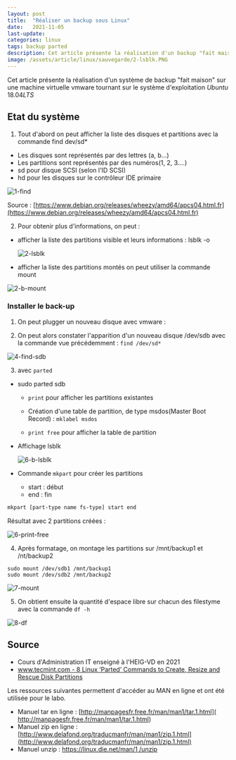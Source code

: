 ```yaml
---
layout: post
title:  "Réaliser un backup sous Linux"
date:   2021-11-05
last-update: 
categories: linux
tags: backup parted
description: Cet article présente la réalisation d'un backup "fait maison" sous le système d'exploitation Ubuntu 18.04 LTS
image: /assets/article/linux/sauvegarde/2-lsblk.PNG
---
```


Cet article présente la réalisation d'un système de backup "fait maison" sur une machine virtuelle vmware tournant sur le système d'exploitation *Ubuntu* 18.04*LTS* 



## Etat du système

1) Tout d'abord on peut afficher la liste des disques et partitions avec la commande  find dev/sd*

- Les disques sont représentés par des lettres (a, b...)
- Les partitions sont représentés par des numéros(1, 2, 3....)
- sd pour  disque SCSI (selon l'ID SCSI) 
- hd pour  les disques sur le contrôleur IDE primaire 

![1-find]({{site.url_complet}}/assets/article/linux/sauvegarde/1-find.PNG)



Source : [https://www.debian.org/releases/wheezy/amd64/apcs04.html.fr](https://www.debian.org/releases/wheezy/amd64/apcs04.html.fr)

2) Pour obtenir plus d'informations, on peut :

- afficher la liste des partitions visible et leurs informations  : lsblk -o

  ![2-lsblk]({{site.url_complet}}/assets/article/linux/sauvegarde/2-lsblk.PNG)

-  afficher la liste des partitions montés on peut utiliser la commande mount

![2-b-mount]({{site.url_complet}}/assets/article/linux/sauvegarde/2-b-mount.PNG)

### Installer le back-up

1) On peut plugger un nouveau disque avec vmware :

2) On peut alors constater l'apparition d'un nouveau disque /dev/sdb avec la commande vue précédemment : `find /dev/sd*`

![4-find-sdb]({{site.url_complet}}/assets/article/linux/sauvegarde/4-find-sdb.png)

3) avec `parted`

- sudo parted sdb
  - `print` pour afficher les partitions existantes

  - Création d'une table de partition, de type msdos(Master Boot Record) : `mklabel msdos`

  - `print free` pour afficher la table de partition

- Affichage lsblk

  ![6-b-lsblk]({{site.url_complet}}/assets/article/linux/sauvegarde/6-b-lsblk.png)

- Commande `mkpart` pour créer les partitions

  - start : début
  - end : fin

```bash
mkpart [part-type name fs-type] start end
```

Résultat avec 2 partitions créées :

![6-print-free]({{site.url_complet}}/assets/article/linux/sauvegarde/6-print-free.PNG)

4) Après formatage, on montage les partitions sur /mnt/backup1 et /nt/backup2

```
sudo mount /dev/sdb1 /mnt/backup1
sudo mount /dev/sdb2 /mnt/backup2
```

![7-mount]({{site.url_complet}}/assets/article/linux/sauvegarde/7-mount.png)

5) On obtient ensuite la quantité d'espace libre sur chacun des filestyme avec la commande `df -h`

![8-df]({{site.url_complet}}/assets/article/linux/sauvegarde/8-df.png)



## Source 

- Cours d'Administration IT enseigné à l'HEIG-VD en 2021
- [www.tecmint.com - 8 Linux ‘Parted’ Commands to Create, Resize and Rescue Disk Partitions](https://www.tecmint.com/parted-command-to-create-resize-rescue-linux-disk-partitions/)

Les ressources suivantes permettent d'accéder au MAN en ligne et ont été utilisée pour le labo.

- Manuel tar en ligne : [http://manpagesfr.free.fr/man/man1/tar.1.html]( http://manpagesfr.free.fr/man/man1/tar.1.html)
- Manuel zip en ligne : [http://www.delafond.org/traducmanfr/man/man1/zip.1.html](http://www.delafond.org/traducmanfr/man/man1/zip.1.html)
- Manuel unzip : [https://linux.die.net/man/1                                    /unzip](https://linux.die.net/man/1/unzip)

